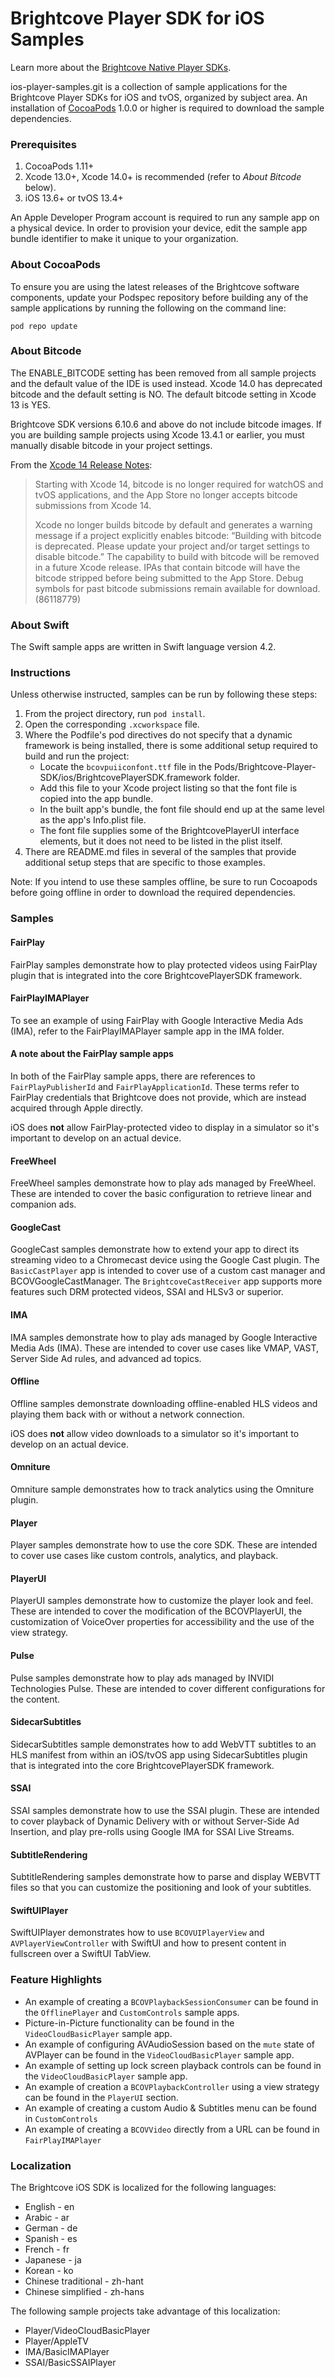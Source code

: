 Brightcove Player SDK for iOS Samples
=====================================

Learn more about the [Brightcove Native Player SDKs](https://sdks.support.brightcove.com/getting-started/brightcove-native-player-sdks.html).

ios-player-samples.git is a collection of sample applications for the Brightcove Player SDKs for iOS and tvOS, organized by subject area. An installation of [CocoaPods][cocoapods] 1.0.0 or higher is required to download the sample dependencies.

### Prerequisites

1. CocoaPods 1.11+
1. Xcode 13.0+, Xcode 14.0+ is recommended (refer to _About Bitcode_ below).
1. iOS 13.6+ or tvOS 13.4+

An Apple Developer Program account is required to run any sample app on a physical device. In order to provision your device, edit the sample app bundle identifier to make it unique to your organization.

### About CocoaPods

To ensure you are using the latest releases of the Brightcove software components, update your Podspec repository before building any of the sample applications by running the following on the command line:

```
pod repo update
```

### About Bitcode

The ENABLE_BITCODE setting has been removed from all sample projects and the default value of the IDE is used instead. Xcode 14.0 has deprecated bitcode and the default setting is NO. The default bitcode setting in Xcode 13 is YES.

Brightcove SDK versions 6.10.6 and above do not include bitcode images. If you are building sample projects using Xcode 13.4.1 or earlier, you must manually disable bitcode in your project settings.

From the [Xcode 14 Release Notes](https://developer.apple.com/documentation/xcode-release-notes/xcode-14-release-notes):

> Starting with Xcode 14, bitcode is no longer required for watchOS and tvOS applications, and the App Store no longer accepts bitcode submissions from Xcode 14.
> 
> Xcode no longer builds bitcode by default and generates a warning message if a project explicitly enables bitcode: “Building with bitcode is deprecated. Please update your project and/or target settings to disable bitcode.” The capability to build with bitcode will be removed in a future Xcode release. IPAs that contain bitcode will have the bitcode stripped before being submitted to the App Store. Debug symbols for past bitcode submissions remain available for download. (86118779)

### About Swift

The Swift sample apps are written in Swift language version 4.2.

### Instructions

Unless otherwise instructed, samples can be run by following these steps:

1. From the project directory, run `pod install`.
1. Open the corresponding `.xcworkspace` file.
1. Where the Podfile's pod directives do not specify that a dynamic framework is being installed, there is some additional setup required to build and run the project:
    - Locate the `bcovpuiiconfont.ttf` file in the Pods/Brightcove-Player-SDK/ios/BrightcovePlayerSDK.framework folder.
    - Add this file to your Xcode project listing so that the font file is copied into the app bundle.
    - In the built app's bundle, the font file should end up at the same level as the app's Info.plist file.
    - The font file supplies some of the BrightcovePlayerUI interface elements, but it does not need to be listed in the plist itself.
1. There are README.md files in several of the samples that provide additional setup steps that are specific to those examples.

Note: If you intend to use these samples offline, be sure to run Cocoapods before going offline in order to download the required dependencies.

### Samples

#### FairPlay

FairPlay samples demonstrate how to play protected videos using FairPlay plugin that is integrated into the core BrightcovePlayerSDK framework. 

#### FairPlayIMAPlayer

To see an example of using FairPlay with Google Interactive Media Ads (IMA), refer to the FairPlayIMAPlayer sample app in the IMA folder.

#### A note about the FairPlay sample apps

In both of the FairPlay sample apps, there are references to `FairPlayPublisherId` and `FairPlayApplicationId`. These terms refer to FairPlay credentials that Brightcove does not provide, which are instead acquired through Apple directly.

iOS does **not** allow FairPlay-protected video to display in a simulator so it's important to develop on an actual device.

#### FreeWheel

FreeWheel samples demonstrate how to play ads managed by FreeWheel. These are intended to cover the basic configuration to retrieve linear and companion ads.

#### GoogleCast

GoogleCast samples demonstrate how to extend your app to direct its streaming video to a Chromecast device using the Google Cast plugin. The `BasicCastPlayer` app is intended to cover use of a custom cast manager and BCOVGoogleCastManager. The `BrightcoveCastReceiver` app supports more features such DRM protected videos, SSAI and HLSv3 or superior.

#### IMA

IMA samples demonstrate how to play ads managed by Google Interactive Media Ads (IMA). These are intended to cover use cases like VMAP, VAST, Server Side Ad rules, and advanced ad topics.

#### Offline

Offline samples demonstrate downloading offline-enabled HLS videos and playing them back with or without a network connection.

iOS does **not** allow video downloads to a simulator so it's important to develop on an actual device.

#### Omniture

Omniture sample demonstrates how to track analytics using the Omniture plugin.

#### Player

Player samples demonstrate how to use the core SDK. These are intended to cover use cases like custom controls, analytics, and playback.

#### PlayerUI

PlayerUI samples demonstrate how to customize the player look and feel. These are intended to cover the modification of the BCOVPlayerUI, the customization of VoiceOver properties for accessibility and the use of the view strategy.

#### Pulse

Pulse samples demonstrate how to play ads managed by INVIDI Technologies Pulse. These are intended to cover different configurations for the content.

#### SidecarSubtitles

SidecarSubtitles sample demonstrates how to add WebVTT subtitles to an HLS manifest from within an iOS/tvOS app using SidecarSubtitles plugin that is integrated into the core BrightcovePlayerSDK framework.

#### SSAI

SSAI samples demonstrate how to use the SSAI plugin. These are intended to cover playback of Dynamic Delivery with or without Server-Side Ad Insertion, and play pre-rolls using Google IMA for SSAI Live Streams.

#### SubtitleRendering

SubtitleRendering samples demonstrate how to parse and display WEBVTT files so that you can customize the positioning and look of your subtitles.

#### SwiftUIPlayer

SwiftUIPlayer demonstrates how to use `BCOVUIPlayerView` and `AVPlayerViewController` with SwiftUI and how to present content in fullscreen over a SwiftUI TabView.

### Feature Highlights

- An example of creating a `BCOVPlaybackSessionConsumer` can be found in the `OfflinePlayer` and `CustomControls` sample apps.
- Picture-in-Picture functionality can be found in the `VideoCloudBasicPlayer` sample app. 
- An example of configuring AVAudioSession based on the `mute` state of AVPlayer can be found in the `VideoCloudBasicPlayer` sample app. 
- An example of setting up lock screen playback controls can be found in the  `VideoCloudBasicPlayer` sample app.
- An example of creation a `BCOVPlaybackController` using a view strategy can be found in the `PlayerUI` section.
- An example of creating a custom Audio & Subtitles menu can be found in `CustomControls`
- An example of creating a `BCOVVideo` directly from a URL can be found in `FairPlayIMAPlayer`

### Localization 

The Brightcove iOS SDK is localized for the following languages:

* English - en
* Arabic - ar
* German - de
* Spanish - es
* French - fr
* Japanese - ja
* Korean - ko
* Chinese traditional - zh-hant
* Chinese simplified - zh-hans

The following sample projects take advantage of this localization:

* Player/VideoCloudBasicPlayer
* Player/AppleTV
* IMA/BasicIMAPlayer
* SSAI/BasicSSAIPlayer

[cocoapods]: http://www.cocoapods.org
